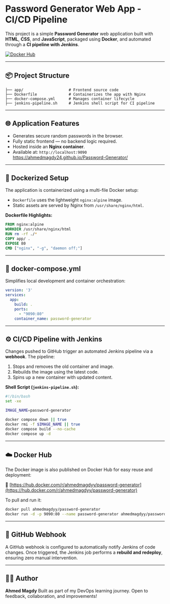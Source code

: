 # Password Generator Web App - CI/CD Pipeline

This project is a simple **Password Generator** web application built with **HTML**, **CSS**, and **JavaScript**, packaged using **Docker**, and automated through a **CI pipeline with Jenkins**.

[![Docker Hub](https://img.shields.io/badge/Docker%20Hub-ahmedmagdyy%2Fpassword--generator-blue?logo=docker)](https://hub.docker.com/r/ahmedmagdyy/password-generator)

---

## 📦 Project Structure

```plaintext
├── app/                    # Frontend source code
├── Dockerfile              # Containerizes the app with Nginx
├── docker-compose.yml      # Manages container lifecycle
├── jenkins-pipeline.sh     # Jenkins shell script for CI pipeline
````

---

## 🌐 Application Features

* Generates secure random passwords in the browser.
* Fully static frontend — no backend logic required.
* Hosted inside an **Nginx container**.
* Available at: `http://localhost:9090` https://ahmedmagdy24.github.io/Password-Generator/

---

## 🐳 Dockerized Setup

The application is containerized using a multi-file Docker setup:

* `Dockerfile` uses the lightweight `nginx:alpine` image.
* Static assets are served by Nginx from `/usr/share/nginx/html`.

**Dockerfile Highlights:**

```dockerfile
FROM nginx:alpine
WORKDIR /usr/share/nginx/html
RUN rm -rf ./*
COPY app/ .
EXPOSE 80
CMD ["nginx", "-g", "daemon off;"]
```

---

## 🔁 docker-compose.yml

Simplifies local development and container orchestration:

```yaml
version: '3'
services:
  app:
    build: .
    ports:
      - "9090:80"
    container_name: password-generator
```

---

## ⚙️ CI/CD Pipeline with Jenkins

Changes pushed to GitHub trigger an automated Jenkins pipeline via a **webhook**. The pipeline:

1. Stops and removes the old container and image.
2. Rebuilds the image using the latest code.
3. Spins up a new container with updated content.

**Shell Script (`jenkins-pipeline.sh`):**

```bash
#!/bin/bash
set -xe

IMAGE_NAME=password-generator

docker compose down || true
docker rmi -f $IMAGE_NAME || true
docker compose build --no-cache
docker compose up -d
```

---

## ☁️ Docker Hub

The Docker image is also published on Docker Hub for easy reuse and deployment:

🔗 [https://hub.docker.com/r/ahmedmagdyy/password-generator](https://hub.docker.com/r/ahmedmagdyy/password-generator)

To pull and run it:

```bash
docker pull ahmedmagdyy/password-generator
docker run -d -p 9090:80 --name password-generator ahmedmagdyy/password-generator
```

---

## 🔄 GitHub Webhook

A GitHub webhook is configured to automatically notify Jenkins of code changes. Once triggered, the Jenkins job performs a **rebuild and redeploy**, ensuring zero manual intervention.

---

## 👨‍💻 Author

**Ahmed Magdy**
Built as part of my DevOps learning journey. Open to feedback, collaboration, and improvements!
